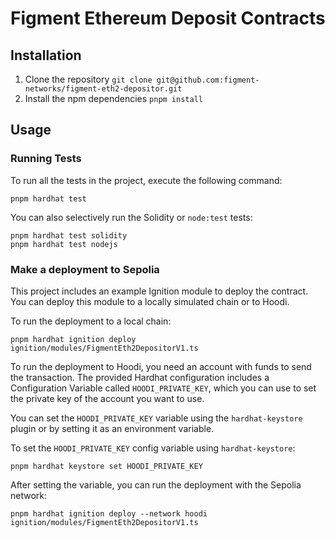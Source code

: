 # Figment Ethereum Deposit Contracts

## Installation

1. Clone the repository `git clone git@github.com:figment-networks/figment-eth2-depositor.git`
2. Install the npm dependencies `pnpm install`

## Usage

### Running Tests

To run all the tests in the project, execute the following command:

```shell
pnpm hardhat test
```

You can also selectively run the Solidity or `node:test` tests:

```shell
pnpm hardhat test solidity
pnpm hardhat test nodejs
```

### Make a deployment to Sepolia

This project includes an example Ignition module to deploy the contract. You can deploy this module to a locally simulated chain or to Hoodi.

To run the deployment to a local chain:

```shell
pnpm hardhat ignition deploy ignition/modules/FigmentEth2DepositorV1.ts
```

To run the deployment to Hoodi, you need an account with funds to send the transaction. The provided Hardhat configuration includes a Configuration Variable called `HOODI_PRIVATE_KEY`, which you can use to set the private key of the account you want to use.

You can set the `HOODI_PRIVATE_KEY` variable using the `hardhat-keystore` plugin or by setting it as an environment variable.

To set the `HOODI_PRIVATE_KEY` config variable using `hardhat-keystore`:

```shell
pnpm hardhat keystore set HOODI_PRIVATE_KEY
```

After setting the variable, you can run the deployment with the Sepolia network:

```shell
pnpm hardhat ignition deploy --network hoodi ignition/modules/FigmentEth2DepositorV1.ts
```
